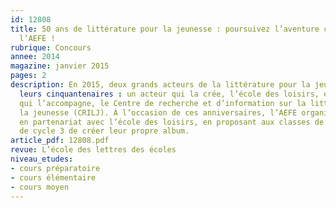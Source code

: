 ```yaml
---
id: 12808
title: 50 ans de littérature pour la jeunesse : poursuivez l’aventure créative avec
  l’AEFE !
rubrique: Concours
annee: 2014
magazine: janvier 2015
pages: 2
description: En 2015, deux grands acteurs de la littérature pour la jeunesse célèbrent
  leurs cinquantenaires : un acteur qui la crée, l’école des loisirs, et un acteur
  qui l’accompagne, le Centre de recherche et d’information sur la littérature pour
  la jeunesse (CRILJ). À l’occasion de ces anniversaires, l’AEFE organise un concours,
  en partenariat avec l’école des loisirs, en proposant aux classes de cycle 2 et
  de cycle 3 de créer leur propre album.
article_pdf: 12808.pdf
revue: L’école des lettres des écoles
niveau_etudes:
- cours préparatoire
- cours élémentaire
- cours moyen
---
```

